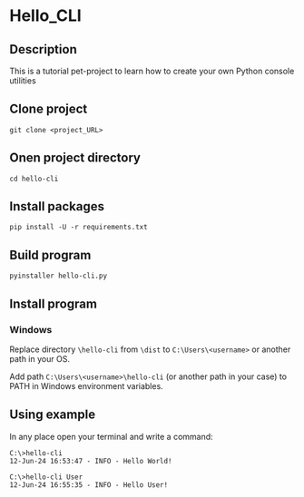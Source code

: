 # Hello_CLI

## Description
This is a tutorial pet-project to learn how to create your own 
 Python console utilities

## Clone project

```shell
git clone <project_URL>
```

## Onen project directory

```shell
cd hello-cli
```

## Install packages

```shell
pip install -U -r requirements.txt
```

## Build program

```shell
pyinstaller hello-cli.py
```

## Install program

### Windows

Replace directory `\hello-cli` from `\dist` to `C:\Users\<username>` or another path in your OS.

Add path `C:\Users\<username>\hello-cli` (or another path in your case) to PATH in Windows environment variables.

## Using example

In any place open your terminal and write a command:

```shell
C:\>hello-cli
12-Jun-24 16:53:47 - INFO - Hello World!
```

```shell
C:\>hello-cli User
12-Jun-24 16:55:35 - INFO - Hello User!
```

